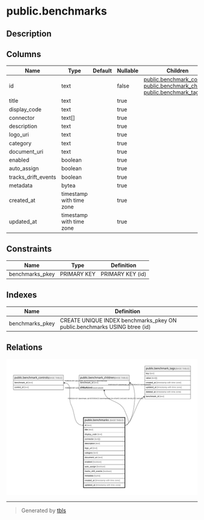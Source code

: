 # public.benchmarks

## Description

## Columns

| Name | Type | Default | Nullable | Children | Parents | Comment |
| ---- | ---- | ------- | -------- | -------- | ------- | ------- |
| id | text |  | false | [public.benchmark_controls](public.benchmark_controls.md) [public.benchmark_children](public.benchmark_children.md) [public.benchmark_tags](public.benchmark_tags.md) |  |  |
| title | text |  | true |  |  |  |
| display_code | text |  | true |  |  |  |
| connector | text[] |  | true |  |  |  |
| description | text |  | true |  |  |  |
| logo_uri | text |  | true |  |  |  |
| category | text |  | true |  |  |  |
| document_uri | text |  | true |  |  |  |
| enabled | boolean |  | true |  |  |  |
| auto_assign | boolean |  | true |  |  |  |
| tracks_drift_events | boolean |  | true |  |  |  |
| metadata | bytea |  | true |  |  |  |
| created_at | timestamp with time zone |  | true |  |  |  |
| updated_at | timestamp with time zone |  | true |  |  |  |

## Constraints

| Name | Type | Definition |
| ---- | ---- | ---------- |
| benchmarks_pkey | PRIMARY KEY | PRIMARY KEY (id) |

## Indexes

| Name | Definition |
| ---- | ---------- |
| benchmarks_pkey | CREATE UNIQUE INDEX benchmarks_pkey ON public.benchmarks USING btree (id) |

## Relations

![er](public.benchmarks.svg)

---

> Generated by [tbls](https://github.com/k1LoW/tbls)
